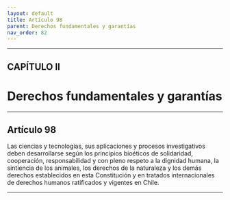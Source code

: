 ```yaml
---
layout: default
title: Artículo 98
parent: Derechos fundamentales y garantías
nav_order: 82
---
```


---

## CAPÍTULO II
# Derechos fundamentales y garantías

---

## Artículo 98

Las ciencias y tecnologías, sus aplicaciones y procesos investigativos deben desarrollarse según los principios bioéticos de solidaridad, cooperación, responsabilidad y con pleno respeto a la dignidad humana, la sintiencia de los animales, los derechos de la naturaleza y los demás derechos establecidos en esta Constitución y en tratados internacionales de derechos humanos ratificados y vigentes en Chile.

---
